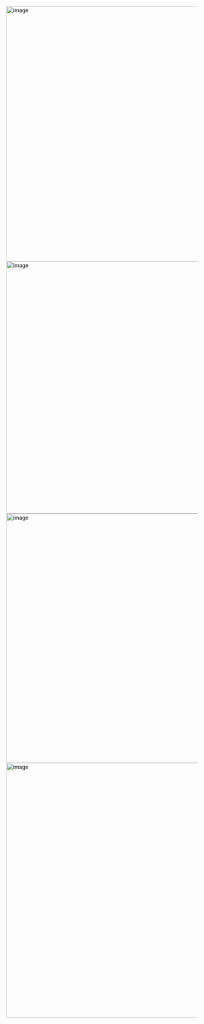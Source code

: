<img width="1014" height="671" alt="image" src="https://github.com/user-attachments/assets/b7fa58d7-75e3-40ba-9732-535211df2229" />
<img width="1749" height="664" alt="image" src="https://github.com/user-attachments/assets/bbc0d204-cc4e-4905-981a-6a41ec21cf75" />
<img width="1749" height="656" alt="image" src="https://github.com/user-attachments/assets/ded9163c-c761-4a60-bc82-9ec7187e2d1e" />
<img width="894" height="671" alt="image" src="https://github.com/user-attachments/assets/6ea95655-939c-412e-bbcf-f8550808272f" />



